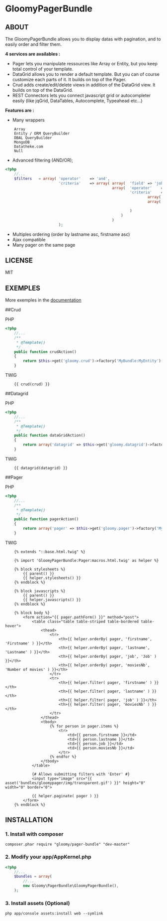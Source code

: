 GloomyPagerBundle
=================

ABOUT
-----

The GloomyPagerBundle allows you to display datas with pagination, and to easily order and filter them.

**4 services are availables :**
- Pager lets you manipulate ressources like Array or Entity, but you keep total control of your template.
- DataGrid allows you to render a default template. But you can of course customize each parts of it. It builds on top of the Pager.
- Crud adds create/edit/delete views in addition of the DataGrid view. It builds on top of the DataGrid.
- REST Connectors lets you connect javascript grid or autocompleter easily (like jqGrid, DataTables, Autocomplete, Typeahead etc...)

**Features are :**
- Many wrappers
```
    Array
    Entity / ORM QueryBuilder
    DBAL QueryBuilder
    MongoDB
    Datatheke.com
    Null
```

- Advanced filtering (AND/OR);
``` php
<?php
    //...
    $filters   = array( 'operator'    => 'and',
                        'criteria'    => array( array(  'field' => 'job', 'operator' => 'contains', 'value' => 'Director' ),
                                                array(  'operator'    => 'or',
                                                        'criteria'    => array(
                                                                array( 'field' => 'firstname', 'operator' => 'contains', 'value' => 'y' ),
                                                                array( 'field' => 'moviesNb', 'operator' => 'less', 'value' => 30 ),

                                                        )
                                                    )
                                                )
                        );
```

- Multiples ordering (order by lastname asc, firstname asc)
- Ajax compatible
- Many pager on the same page

LICENSE
-------

MIT

EXEMPLES
--------
More exemples in the [documentation](https://github.com/iamluc/GloomyPagerBundle/tree/master/Resources/doc)

##Crud

PHP

``` php
<?php
    //...
    /**
     * @Template()
     */
    public function crudAction()
    {
        return $this->get('gloomy.crud')->factory('MyBundle:MyEntity')->handle();
    }
```

TWIG

``` html+django
    {{ crud(crud) }}
```

##Datagrid

PHP

``` php
<?php
    //...
    /**
     * @Template()
     */
    public function dataGridAction()
    {
        return array('datagrid' => $this->get('gloomy.datagrid')->factory('MyBundle:MyEntity'));
    }
```

TWIG

``` html+django
    {{ datagrid(datagrid) }}
```

##Pager

PHP

``` php
<?php
    //...
    /**
     * @Template()
     */
    public function pagerAction()
    {
        return array('pager' => $this->get('gloomy.pager')->factory('MyBundle:MyEntity'));
    }
```

TWIG

``` html+django
    {% extends "::base.html.twig" %}

    {% import 'GloomyPagerBundle:Pager:macros.html.twig' as helper %}

    {% block stylesheets %}
        {{ parent() }}
        {{ helper.stylesheets() }}
    {% endblock %}

    {% block javascripts %}
        {{ parent() }}
        {{ helper.javascripts() }}
    {% endblock %}

    {% block body %}
        <form action="{{ pager.pathForm() }}" method="post">
            <table class="table table-striped table-bordered table-hover">
                <thead>
                    <tr>
                        <th>{{ helper.orderBy( pager, 'firstname', 'Firstname' ) }}</th>
                        <th>{{ helper.orderBy( pager, 'lastname', 'Lastname' ) }}</th>
                        <th>{{ helper.orderBy( pager, 'job', 'Job' ) }}</th>
                        <th>{{ helper.orderBy( pager, 'moviesNb', 'Number of movies' ) }}</th>
                    </tr>
                    <tr>
                        <th>{{ helper.filter( pager, 'firstname' ) }}</th>
                        <th>{{ helper.filter( pager, 'lastname' ) }}</th>
                        <th>{{ helper.filter( pager, 'job' ) }}</th>
                        <th>{{ helper.filter( pager, 'moviesNb' ) }}</th>
                    </tr>
                </thead>
                <tbody>
                    {% for person in pager.items %}
                        <tr>
                            <td>{{ person.firstname }}</td>
                            <td>{{ person.lastname }}</td>
                            <td>{{ person.job }}</td>
                            <td>{{ person.moviesNb }}</td>
                        </tr>
                    {% endfor %}
                </tbody>
            </table>

            {# Allows submitting filters with 'Enter' #}
            <input type="image" src="{{ asset('bundles/gloomypager/img/transparent.gif') }}" height="0" width="0" border="0">

            {{ helper.paginate( pager ) }}
        </form>
    {% endblock %}
```

INSTALLATION
------------

### 1. Install with composer

    composer.phar require "gloomy/pager-bundle" "dev-master"

### 2. Modify your app/AppKernel.php

``` php
<?php
    //...
    $bundles = array(
        //...
        new Gloomy\PagerBundle\GloomyPagerBundle(),
    );
```

### 3. Install assets (Optional)

    php app/console assets:install web --symlink
